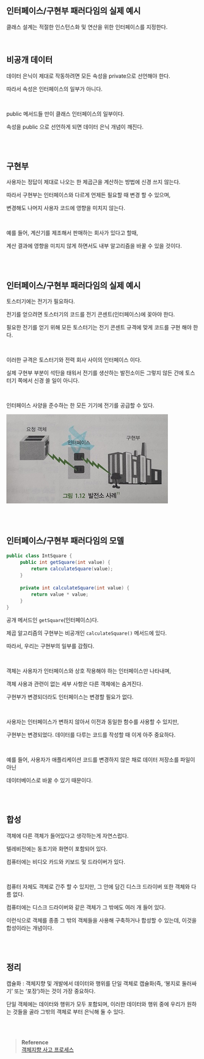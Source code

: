 ## 인터페이스/구현부 패러다임의 실제 예시

클래스 설계는 적절한 인스턴스화 및 연산을 위한 인터페이스를 지정한다.

<br/>

## 비공개 데이터

데이터 은닉이 제대로 작동하려면 모든 속성을 private으로 선언해야 한다.

따라서 속성은 인터페이스의 일부가 아니다.

<br/>

public 메서드들 만이 클래스 인터페이스의 일부이다.

속성을 public 으로 선언하게 되면 데이터 은닉 개념이 깨진다.

<br/><br/>

## 구현부

사용자는 정답이 제대로 나오는 한 제곱근을 계산하는 방법에 신경 쓰지 않는다.

따라서 구현부는 인터페이스와 다르게 언제든 필요할 때 변경 할 수 있으며, 

변경해도 나머지 사용자 코드에 영향을 미치지 않는다.

<br/>

예를 들어, 계산기를 제조해서 판매하는 회사가 있다고 할때, 

계산 결과에 영향을 미치지 않게 하면서도 내부 알고리즘을 바꿀 수 있을 것이다.

<br/><br/>

## 인터페이스/구현부 패러다임의 실제 예시

토스터기에는 전기가 필요하다.

전기를 얻으려면 토스터기의 코드를 전기 콘센트(인터페이스)에 꽂아야 한다.

필요한 전기를 얻기 위해 모든 토스터기는 전기 콘센트 규격에 맞게 코드를 구현 해야 한다.

<br/>

이러한 규격은 토스터기와 전력 회사 사이의 인터페이스 이다.

실제 구현부 부분이 석탄을 태워서 전기를 생산하는 발전소이든 그렇지 않든 간에 토스터기 쪽에서 신경 쓸 일이 아니다.

<br/>

인터페이스 사양을 준수하는 한 모든 기기에 전기를 공급할 수 있다.

![이미지](/img/사고프로세스3.PNG)

<br/><br/>

## 인터페이스/구현부 패러다임의 모델

```java
public class IntSquare {
	 public int getSquare(int value) {
		 return calculateSquare(value);
	 }

	 private int calculateSquare(int value) {
		 return value * value;
	 }
}
```

공개 메서드인 `getSquare`(인터페이스)다.

제곱 알고리즘의 구현부는 비공개인 `calculateSquare()` 메서드에 있다.

따라서, 우리는 구현부의 일부를 감췄다.

<br/>

객체는 사용자가 인터페이스와 상호 작용해야 하는 인터페이스만 나타내며, 

객체 사용과 관련이 없는 세부 사항은 다른 객체에는 숨겨진다.

구현부가 변경되더라도 인터페이스는 변경할 필요가 없다.

<br/>

사용자는 인터페이스가 변하지 않아서 이전과 동일한 함수를 사용할 수 있지만,

구현부는 변경되었다. 데이터를 다루는 코드를 작성할 때 이게 아주 중요하다.

<br/>

예를 들어, 사용자가 애플리케이션 코드를 변경하지 않은 채로 데이터 저장소를 파일이 아닌 

데이터베이스로 바꿀 수 있기 때문이다.

<br/><br/>

## 합성

객체에 다른 객체가 들어있다고 생각하는게 자연스럽다.

텔레비전에는 동조기와 화면이 포함되어 있다.

컴퓨터에는 비디오 카드와 키보드 및 드라이버가 있다.

<br/>

컴퓨터 자체도 객체로 간주 할 수 있지만, 그 안에 담긴 디스크 드라이버 또한 객체와 다름 없다.

컴퓨터에는 디스크 드라이버와 같은 객체가 그 밖에도 여러 개 들어 있다.

이런식으로 객체를 종종 그 밖의 객체들을 사용해 구축하거나 합성할 수 있는데, 이것을 합성이라는 개념이다.

<br/><br/>

## 정리

캡슐화 : 객체지향 및 개발에서 데이터와 행위를 단일 객체로 캡슐화(즉, ‘봉지로 둘러싸기’ 또는 ‘포장’)하는 것이 가장 중요하다. 

단일 객체에는 데이터와 행위가 모두 포함되며, 이러한 데이터와 행위 중에 우리가 원하는 것들을 골라 그밖의 객체로 부터 은닉해 둘 수 있다.


<br/><br/>

>**Reference** 
> <br/> [객체지향 사고 프로세스](http://www.yes24.com/Product/Goods/90688759)